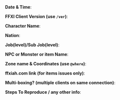 <!-- 
Issues will be closed without being looked into if 
the following information is missing (unless its not applicable)!!!
-->
**Date & Time**: 

**FFXI Client Version (use `/ver`)**: 

**Character Name**: 

**Nation**: 

**Job(level)/Sub Job(level)**: 

**NPC or Monster or item Name**: 

**Zone name & Coordinates (use `@where`)**: 

**ffxiah.com link (for items issues only)**: 

**Multi-boxing? (multiple clients on same connection)**: 

**Steps To Reproduce / any other info**: 

